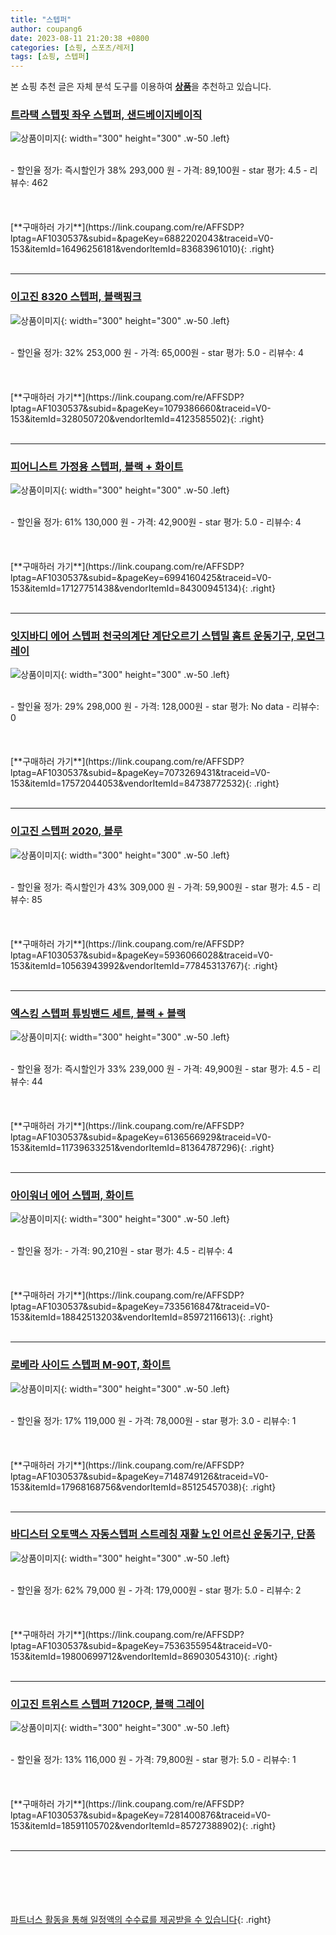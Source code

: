 ```yaml
---
title: "스텝퍼"
author: coupang6
date: 2023-08-11 21:20:38 +0800
categories: [쇼핑, 스포츠/레저]
tags: [쇼핑, 스텝퍼]
---
```


본 쇼핑 추천 글은 자체 분석 도구를 이용하여 [**상품**](https://link.coupang.com/a/bao1ui)을 추천하고 있습니다.

### [트라택 스텝핏 좌우 스텝퍼, 샌드베이지베이직](https://link.coupang.com/re/AFFSDP?lptag=AF1030537&subid=&pageKey=6882202043&traceid=V0-153&itemId=16496256181&vendorItemId=83683961010)

![상품이미지](https://thumbnail8.coupangcdn.com/thumbnails/remote/230x230ex/image/retail/images/2022/10/31/12/5/0a1441ec-eae8-4e34-951f-6e0dafdd92a5.jpg){: width="300" height="300" .w-50 .left}


<br>
- 할인율 정가: 즉시할인가 38%  293,000   원
- 가격: 89,100원
- star 평가: 4.5
- 리뷰수: 462
<br>
<br>
<br>
<br>
[**구매하러 가기**](https://link.coupang.com/re/AFFSDP?lptag=AF1030537&subid=&pageKey=6882202043&traceid=V0-153&itemId=16496256181&vendorItemId=83683961010){: .right}
<br>
<br>

---

### [이고진 8320 스텝퍼, 블랙핑크](https://link.coupang.com/re/AFFSDP?lptag=AF1030537&subid=&pageKey=1079386660&traceid=V0-153&itemId=328050720&vendorItemId=4123585502)

![상품이미지](https://thumbnail7.coupangcdn.com/thumbnails/remote/230x230ex/image/retail/images/2414588292701960-523fba6d-f192-4ce6-bd3d-9d5ac823f7c6.jpg){: width="300" height="300" .w-50 .left}


<br>
- 할인율 정가: 32%  253,000   원
- 가격: 65,000원
- star 평가: 5.0
- 리뷰수: 4
<br>
<br>
<br>
<br>
[**구매하러 가기**](https://link.coupang.com/re/AFFSDP?lptag=AF1030537&subid=&pageKey=1079386660&traceid=V0-153&itemId=328050720&vendorItemId=4123585502){: .right}
<br>
<br>

---

### [피어니스트 가정용 스텝퍼, 블랙 + 화이트](https://link.coupang.com/re/AFFSDP?lptag=AF1030537&subid=&pageKey=6994160425&traceid=V0-153&itemId=17127751438&vendorItemId=84300945134)

![상품이미지](https://thumbnail9.coupangcdn.com/thumbnails/remote/230x230ex/image/rs_quotation_api/caryi52f/f87e0aa16fa742708f34518ad9a8db88.jpg){: width="300" height="300" .w-50 .left}


<br>
- 할인율 정가: 61%  130,000   원
- 가격: 42,900원
- star 평가: 5.0
- 리뷰수: 4
<br>
<br>
<br>
<br>
[**구매하러 가기**](https://link.coupang.com/re/AFFSDP?lptag=AF1030537&subid=&pageKey=6994160425&traceid=V0-153&itemId=17127751438&vendorItemId=84300945134){: .right}
<br>
<br>

---

### [잇지바디 에어 스텝퍼 천국의계단 계단오르기 스텝밀 홈트 운동기구, 모던그레이](https://link.coupang.com/re/AFFSDP?lptag=AF1030537&subid=&pageKey=7073269431&traceid=V0-153&itemId=17572044053&vendorItemId=84738772532)

![상품이미지](https://thumbnail8.coupangcdn.com/thumbnails/remote/230x230ex/image/vendor_inventory/fe3b/84209ff5163213acf019503e2c3ef9c1514ec4188ed3219a4725f9da0fd0.jpg){: width="300" height="300" .w-50 .left}


<br>
- 할인율 정가: 29%  298,000   원
- 가격: 128,000원
- star 평가: No data
- 리뷰수: 0
<br>
<br>
<br>
<br>
[**구매하러 가기**](https://link.coupang.com/re/AFFSDP?lptag=AF1030537&subid=&pageKey=7073269431&traceid=V0-153&itemId=17572044053&vendorItemId=84738772532){: .right}
<br>
<br>

---

### [이고진 스텝퍼 2020, 블루](https://link.coupang.com/re/AFFSDP?lptag=AF1030537&subid=&pageKey=5936066028&traceid=V0-153&itemId=10563943992&vendorItemId=77845313767)

![상품이미지](https://thumbnail6.coupangcdn.com/thumbnails/remote/230x230ex/image/rs_quotation_api/t19ew89h/f22e5ed08c77439c8d3169f847acc1d5.jpg){: width="300" height="300" .w-50 .left}


<br>
- 할인율 정가: 즉시할인가 43%  309,000   원
- 가격: 59,900원
- star 평가: 4.5
- 리뷰수: 85
<br>
<br>
<br>
<br>
[**구매하러 가기**](https://link.coupang.com/re/AFFSDP?lptag=AF1030537&subid=&pageKey=5936066028&traceid=V0-153&itemId=10563943992&vendorItemId=77845313767){: .right}
<br>
<br>

---

### [엑스킹 스텝퍼 튜빙밴드 세트, 블랙 + 블랙](https://link.coupang.com/re/AFFSDP?lptag=AF1030537&subid=&pageKey=6136566929&traceid=V0-153&itemId=11739633251&vendorItemId=81364787296)

![상품이미지](https://thumbnail7.coupangcdn.com/thumbnails/remote/230x230ex/image/vendor_inventory/59aa/c69ea099ff48b015042c690cda262d4bc2cd2b0c394363a4112ef67e3f08.jpg){: width="300" height="300" .w-50 .left}


<br>
- 할인율 정가: 즉시할인가 33%  239,000   원
- 가격: 49,900원
- star 평가: 4.5
- 리뷰수: 44
<br>
<br>
<br>
<br>
[**구매하러 가기**](https://link.coupang.com/re/AFFSDP?lptag=AF1030537&subid=&pageKey=6136566929&traceid=V0-153&itemId=11739633251&vendorItemId=81364787296){: .right}
<br>
<br>

---

### [아이워너 에어 스텝퍼, 화이트](https://link.coupang.com/re/AFFSDP?lptag=AF1030537&subid=&pageKey=7335616847&traceid=V0-153&itemId=18842513203&vendorItemId=85972116613)

![상품이미지](https://thumbnail7.coupangcdn.com/thumbnails/remote/230x230ex/image/rs_quotation_api/xpv7bey3/84e7d5bf9c03467384be84e2c03abc7c.jpg){: width="300" height="300" .w-50 .left}


<br>
- 할인율 정가: 
- 가격: 90,210원
- star 평가: 4.5
- 리뷰수: 4
<br>
<br>
<br>
<br>
[**구매하러 가기**](https://link.coupang.com/re/AFFSDP?lptag=AF1030537&subid=&pageKey=7335616847&traceid=V0-153&itemId=18842513203&vendorItemId=85972116613){: .right}
<br>
<br>

---

### [로베라 사이드 스텝퍼 M-90T, 화이트](https://link.coupang.com/re/AFFSDP?lptag=AF1030537&subid=&pageKey=7148749126&traceid=V0-153&itemId=17968168756&vendorItemId=85125457038)

![상품이미지](https://thumbnail6.coupangcdn.com/thumbnails/remote/230x230ex/image/rs_quotation_api/2qemn6s8/c35a9c5364404acd9edbadf56a1a9fdc.jpg){: width="300" height="300" .w-50 .left}


<br>
- 할인율 정가: 17%  119,000   원
- 가격: 78,000원
- star 평가: 3.0
- 리뷰수: 1
<br>
<br>
<br>
<br>
[**구매하러 가기**](https://link.coupang.com/re/AFFSDP?lptag=AF1030537&subid=&pageKey=7148749126&traceid=V0-153&itemId=17968168756&vendorItemId=85125457038){: .right}
<br>
<br>

---

### [바디스터 오토맥스 자동스텝퍼 스트레칭 재활 노인 어르신 운동기구, 단품](https://link.coupang.com/re/AFFSDP?lptag=AF1030537&subid=&pageKey=7536355954&traceid=V0-153&itemId=19800699712&vendorItemId=86903054310)

![상품이미지](https://thumbnail8.coupangcdn.com/thumbnails/remote/230x230ex/image/vendor_inventory/56eb/39a67240d32d2e2e6a1173fb456b090dbc03957d3dc3754e7bee814d62ca.jpg){: width="300" height="300" .w-50 .left}


<br>
- 할인율 정가: 62%  79,000   원
- 가격: 179,000원
- star 평가: 5.0
- 리뷰수: 2
<br>
<br>
<br>
<br>
[**구매하러 가기**](https://link.coupang.com/re/AFFSDP?lptag=AF1030537&subid=&pageKey=7536355954&traceid=V0-153&itemId=19800699712&vendorItemId=86903054310){: .right}
<br>
<br>

---

### [이고진 트위스트 스텝퍼 7120CP, 블랙 그레이](https://link.coupang.com/re/AFFSDP?lptag=AF1030537&subid=&pageKey=7281400876&traceid=V0-153&itemId=18591105702&vendorItemId=85727388902)

![상품이미지](https://thumbnail6.coupangcdn.com/thumbnails/remote/230x230ex/image/retail/images/2023/04/20/11/7/a90bf6c9-54e7-49b6-98b3-4438bc74f5e8.jpg){: width="300" height="300" .w-50 .left}


<br>
- 할인율 정가: 13%  116,000   원
- 가격: 79,800원
- star 평가: 5.0
- 리뷰수: 1
<br>
<br>
<br>
<br>
[**구매하러 가기**](https://link.coupang.com/re/AFFSDP?lptag=AF1030537&subid=&pageKey=7281400876&traceid=V0-153&itemId=18591105702&vendorItemId=85727388902){: .right}
<br>
<br>

---
<br><br><br><br><br> [파트너스 활동을 통해 일정액의 수수료를 제공받을 수 있습니다](https://link.coupang.com/a/bao1ui){: .right}